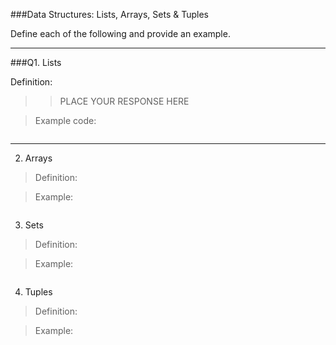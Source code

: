 ###Data Structures:  Lists, Arrays, Sets & Tuples

Define each of the following and provide an example.

---

###Q1.  Lists

Definition:
>> PLACE YOUR RESPONSE HERE

>  Example code:

```

```
---

2.  Arrays


>  Definition:

>  Example:

```

```

3.  Sets

>  Definition:

>  Example:

```

```

4.  Tuples

>  Definition:

>  Example:

```


```

